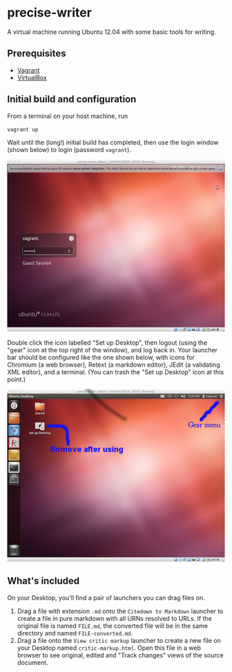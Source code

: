 # precise-writer #


A virtual machine running Ubuntu 12.04 with some basic tools for writing.

## Prerequisites ##

- [Vagrant](http://www.vagrantup.com/)
- [VirtualBox](https://www.virtualbox.org/)

## Initial build and configuration ##

From a terminal on your host machine, run

    vagrant up
    
Wait until the (long!) initial build has completed, then use the login window (shown below) to login (password `vagrant`).


![Login screen](imgs/login.png)

Double click the icon labelled "Set up Desktop", then logout (using the "gear" icon at the
top right of the window), and log back in.  Your launcher bar should be configured like the one 
shown below, with icons for Chromium (a web browser), Retext (a markdown editor), JEdit (a validating XML editor), and
a terminal.  (You can trash the "Set up Desktop" icon at this point.)

![Launcher bar after running "Set up Desktop"](imgs/finalstate.png)


## What's included ##

On your Desktop, you'll find a pair of launchers you can drag files on.

1. Drag a file with extension `.md` onto the `Citedown to Markdown` launcher to create a file in pure
markdown with all URNs resolved to URLs.  If the original file is named `FILE.md`, the converted file will be in the same directory and named `FILE-converted.md`.
1. Drag a file onto the `View critic markup` launcher to create a new file on your Desktop named `critic-markup.html`.  Open this file in a web browser to see original, edited and "Track changes" views of the source document.




